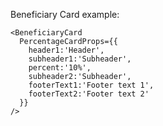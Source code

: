 
Beneficiary Card example:

    <BeneficiaryCard
      PercentageCardProps={{
        header1:'Header',
        subheader1:'Subheader',
        percent:'10%',
        subheader2:'Subheader',
        footerText1:'Footer text 1',
        footerText2:'Footer text 2'
      }}
    />

